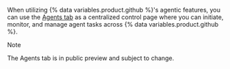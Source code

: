 When utilizing {% data variables.product.github %}'s agentic features, you can use the [Agents tab](https://github.com/copilot/agents?ref_product=copilot&ref_type=engagement&ref_style=text&utm_source=docs-web-copilot-coding-agent&utm_medium=docs&utm_campaign=universe25) as a centralized control page where you can initiate, monitor, and manage agent tasks across {% data variables.product.github %}.

>[!NOTE]
> The Agents tab is in public preview and subject to change.
